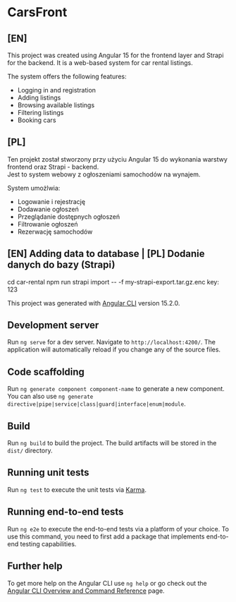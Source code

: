 # CarsFront

## [EN]
This project was created using Angular 15 for the frontend layer and Strapi for the backend.
It is a web-based system for car rental listings.

The system offers the following features:
* Logging in and registration
* Adding listings
* Browsing available listings
* Filtering listings
* Booking cars

## [PL]
Ten projekt został stworzony przy użyciu Angular 15 do wykonania warstwy frontend oraz Strapi - backend.  
Jest to system webowy z ogłoszeniami samochodów na wynajem.  

 System umożlwia:
 * Logowanie i rejestrację
 * Dodawanie ogłoszeń
 * Przeglądanie dostępnych ogłoszeń
 * Filtrowanie ogłoszeń
 * Rezerwację samochodów

## [EN] Adding data to database | [PL] Dodanie danych do bazy (Strapi)
cd car-rental
npm run strapi import -- -f my-strapi-export.tar.gz.enc
key: 123

This project was generated with [Angular CLI](https://github.com/angular/angular-cli) version 15.2.0.

## Development server

Run `ng serve` for a dev server. Navigate to `http://localhost:4200/`. The application will automatically reload if you change any of the source files.

## Code scaffolding

Run `ng generate component component-name` to generate a new component. You can also use `ng generate directive|pipe|service|class|guard|interface|enum|module`.

## Build

Run `ng build` to build the project. The build artifacts will be stored in the `dist/` directory.

## Running unit tests

Run `ng test` to execute the unit tests via [Karma](https://karma-runner.github.io).

## Running end-to-end tests

Run `ng e2e` to execute the end-to-end tests via a platform of your choice. To use this command, you need to first add a package that implements end-to-end testing capabilities.

## Further help

To get more help on the Angular CLI use `ng help` or go check out the [Angular CLI Overview and Command Reference](https://angular.io/cli) page.
